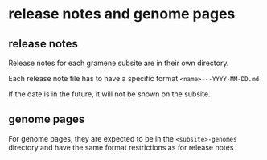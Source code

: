 # release notes and genome pages
## release notes
Release notes for each gramene subsite are in their own directory.

Each release note file has to have a specific format `<name>---YYYY-MM-DD.md`

If the date is in the future, it will not be shown on the subsite.

## genome pages
For genome pages, they are expected to be in the `<subsite>-genomes` directory and have the same format restrictions as for release notes
